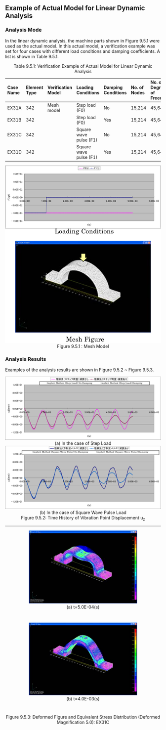 ## Example of Actual Model for Linear Dynamic Analysis

### Analysis Mode

In the linear dynamic analysis, the machine parts shown in Figure 9.5.1 were used as the actual model. In this actual model, a verification example was set for four cases with different load conditions and damping coefficients. A list is shown in Table 9.5.1.

<div style="text-align: center;">
Table 9.5.1: Verification Example of Actual Model for Linear Dynamic Analysis
</div>

| Case Name | Element Type | Verification Model | Loading Conditions | Damping Conditions | No. of Nodes | No. of Degrees of Freedom |
|:--|:--|:--|:--|:--|:--|:--|
| EX31A    | 342        | Mesh model     | Step load (F0)         | No     | 15,214 | 45,642 |
| EX31B    | 342        |                | Step load (F0)         | Yes    | 15,214 | 45,642 |
| EX31C    | 342        |                | Square wave pulse (F1) | No     | 15,214 | 45,642 |
| EX31D    | 342        |                | Square wave pulse (F1) | Yes    | 15,214 | 45,642 |

<div style="text-align: center;">
<img src="./media/example05_01.png" width="512px"><br>
Figure 9.5.1 : Mesh Model
</div>

### Analysis Results

Examples of the analysis results are shown in Figure 9.5.2 ~ Figure 9.5.3.

<div style="text-align: center;">
<img src="./media/example05_02.png" width="512px"><br>
(a) In the case of Step Load
</div>

<div style="text-align: center;">
<img src="./media/example05_03.png" width="512px"><br>
(b) In the case of Square Wave Pulse Load
</div>

<div style="text-align: center;">
Figure 9.5.2: Time History of Vibration Point Displacement u<sub>z</sub>
</div>

---

<div style="text-align: center;margin-bottom:3em;">
<img src="./media/example05_04.png" width="350px"><br>
(a) t=5.0E-04(s)
</div>

<div style="text-align: center;margin-bottom:3em;">
<img src="./media/example05_05.png" width="350px"><br>
(b) t=4.0E-03(s)
</div>

<div style="text-align: center;">
Figure 9.5.3: Deformed Figure and Equivalent Stress Distribution (Deformed Magnification 5.0): EX31C
</div>
